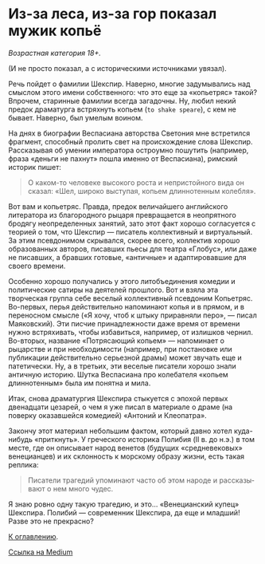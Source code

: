 # Из-за леса, из-за гор показал мужик копьё

*Возрастная категория 18+.*

(И не просто показал, а с историческими источниками увязал).

Речь пойдет о фамилии Шекспир. Наверно, многие задумывались над смыслом этого имени собственного: что это еще за «копьетряс» такой? Впрочем, старинные фамилии всегда загадочны. Ну, любил некий предок драматурга встряхнуть копьем (`to shake speare`), с кем не бывает. Наверно, был умелым воином.

На днях в биографии Веспасиана авторства Светония мне встретился фрагмент, способный пролить свет на происхождение слова Шекспир. Рассказывая об умении императора остроумно пошутить (например, фраза «деньги не пахнут» пошла именно от Веспасиана), римский историк пишет:

> О каком-то человеке высокого роста и непристойного вида он сказал: «Шел, широко выступая, копьем длиннотенным колебля».

Вот вам и копьетряс. Правда, предок величайшего английского литератора из благородного рыцаря превращается в неопрятного бродягу неопределенных занятий, зато этот факт хорошо согласуется с теорией о том, что Шекспир — писатель коллективный и виртуальный. За этим псевдонимом скрывался, скорее всего, коллектив хорошо образованных авторов, писавших пьесы для театра «Глобус», или даже не писавших, а бравших готовые, «античные» и адаптировавшие для своего времени.

Особенно хорошо получались у этого литобъединения комедии и политические сатиры на деятелей прошлого. Вот и взяла эта творческая группа себе веселый коллективный псевдоним Копьетряс. Во-первых, перья действительно напоминают копья и в прямом, и в переносном смысле («Я хочу, чтоб к штыку приравняли перо», — писал Маяковский). Эти писчие принадлежности даже время от времени нужно встряхивать, чтобы избавиться, например, от излишков чернил. Во-вторых, название «Потрясающий копьем» — напоминает о рыцарстве и при необходимости (например, при постановке или публикации действительно серьезной драмы) может звучать еще и патетически. Ну, а в третьих, эти веселые писатели хорошо знали античную историю. Шутка Веспасиана про колебателя «копьем длиннотенным» была им понятна и мила.

Итак, снова драматургия Шекспира стыкуется с эпохой первых двенадцати цезарей, о чем я уже писал в материале о драме (на поверку оказавшейся комедией) «Антоний и Клеопатра».

Закончу этот материал небольшим фактом, который давно хотел куда-нибудь «приткнуть». У греческого историка Полибия (II в. до н.э.) в том месте, где он описывает народ венетов (будущих «средневековых» венецианцев) и их склонность к морскому образу жизни, есть такая реплика:

> Писа­те­ли тра­гедий упо­ми­на­ют часто об этом наро­де и рас­ска­зы­ва­ют о нем мно­го чудес.

Я знаю ровно одну такую трагедию, и это… «Венецианский купец» Шекспира. Полибий — современник Шекспира, да еще и младший! Разве это не прекрасно?

[К оглавлению](/#toc).

[Ссылка на Medium](https://yababay.medium.com/%D0%B8%D0%B7-%D0%B7%D0%B0-%D0%BB%D0%B5%D1%81%D0%B0-%D0%B8%D0%B7-%D0%B7%D0%B0-%D0%B3%D0%BE%D1%80-%D0%BF%D0%BE%D0%BA%D0%B0%D0%B7%D0%B0%D0%BB-%D0%BC%D1%83%D0%B6%D0%B8%D0%BA-%D0%BA%D0%BE%D0%BF%D1%8C%D1%91-4380974c2242)
